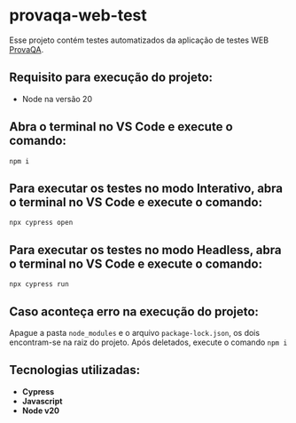 # provaqa-web-test
Esse projeto contém testes automatizados da aplicação de testes WEB [ProvaQA](http://provaqa.prc.rpe.tech:9080/desafioqa/).

## Requisito para execução do projeto:
- Node na versão 20

## Abra o terminal no VS Code e execute o comando:
`npm i`

## Para executar os testes no modo Interativo, abra o terminal no VS Code e execute o comando:
`npx cypress open`

## Para executar os testes no modo Headless, abra o terminal no VS Code e execute o comando:
`npx cypress run`

## Caso aconteça erro na execução do projeto:

Apague a pasta `node_modules` e o arquivo `package-lock.json`, os dois encontram-se na raiz do projeto.
Após deletados, execute o comando `npm i`

## Tecnologias utilizadas:

- **Cypress**
- **Javascript**
- **Node v20**
